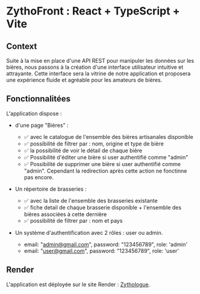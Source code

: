 # ZythoFront : React + TypeScript + Vite

## Context 
Suite à la mise en place d'une API REST pour manipuler les données sur les bières, nous passons à la création d'une interface utilisateur intuitive et attrayante. Cette interface sera la vitrine de notre application et proposera une expérience fluide et agréable pour les amateurs de bières.

## Fonctionnalitées
L'application dispose :
- d'une page "Bières" : 
  - ✅ avec le catalogue de l'ensemble des bières artisanales disponible
  - ✅ possibilité de filtrer par : nom, origine et type de bière
  - ✅ la possibilité de voir le détail de chaque bière 
  - ✅ Possibilité d'éditer une bière si user authentifié comme "admin"
  - ✅ Possibilité de supprimer une bière si user authentifié comme "admin". Cependant la redirection après cette action ne fonctinne pas encore.

- Un répertoire de brasseries :
  - ✅ avec la liste de l'ensemble des brasseries existante
  - ✅ fiche detail de chaque brasserie disponible + l'ensemble des bières associées à cette dernière 
  - ✅ possibilité de filtrer par : nom et pays

- Un système d'authentification avec 2 rôles : user ou admin.
  - email: "admin@gmail.com", password: "123456789", role: 'admin'
  - email: "user@gmail.com", password: "123456789", role: 'user'

## Render
L'application est déployée sur le site Render : [Zythologue](https://zytho-front-cj.onrender.com).